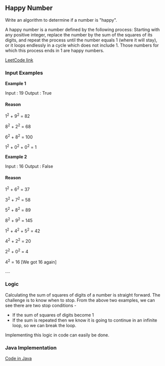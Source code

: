 ## Happy Number

Write an algorithm to determine if a number is "happy".

A happy number is a number defined by the following process: Starting with any positive integer, replace the number by the sum of the squares of its digits, and repeat the process until the number equals 1 (where it will stay), or it loops endlessly in a cycle which does not include 1. Those numbers for which this process ends in 1 are happy numbers.

[LeetCode link](https://leetcode.com/problems/happy-number/#/description)

### Input Examples

__Example 1__

Input : 19
Output : True

#### Reason

  1<sup>2</sup> + 9<sup>2</sup> = 82
  
  8<sup>2</sup> + 2<sup>2</sup> = 68
  
  6<sup>2</sup> + 8<sup>2</sup> = 100
  
  1<sup>2</sup> + 0<sup>2</sup> + 0<sup>2</sup> = 1
  

__Example 2__

Input : 16
Output : False

#### Reason

  1<sup>2</sup> + 6<sup>2</sup> = 37
  
  3<sup>2</sup> + 7<sup>2</sup> = 58
  
  5<sup>2</sup> + 8<sup>2</sup> = 89
  
  8<sup>2</sup> + 9<sup>2</sup> = 145
  
  1<sup>2</sup> + 4<sup>2</sup> + 5<sup>2</sup> = 42
  
  4<sup>2</sup> + 2<sup>2</sup> = 20
  
  2<sup>2</sup> + 0<sup>2</sup> = 4
  
  4<sup>2</sup> = 16 [We got 16 again]
  
  ....
  

### Logic

Calculating the sum of squares of digits of a number is straight forward. The challenge is to know when to stop. From the above two examples, we can see there are two stop conditions -
- If the sum of squares of digits become 1
- If the sum is repeated then we know it is going to continue in an infinite loop, so we can break the loop.

Implementing this logic in code can easily be done.


### Java Implementation

[Code in Java](./code/HappyNumber.java)
